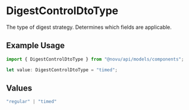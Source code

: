 # DigestControlDtoType

The type of digest strategy. Determines which fields are applicable.

## Example Usage

```typescript
import { DigestControlDtoType } from "@novu/api/models/components";

let value: DigestControlDtoType = "timed";
```

## Values

```typescript
"regular" | "timed"
```